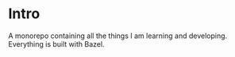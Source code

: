 # Intro
A monorepo containing all the things I am learning and developing.
Everything is built with Bazel.
